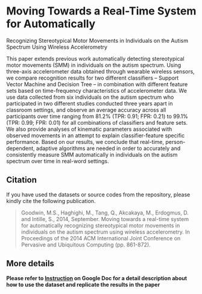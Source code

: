 # Moving Towards a Real-Time System for Automatically
Recognizing Stereotypical Motor Movements in
Individuals on the Autism Spectrum Using Wireless
Accelerometry

This paper extends previous work automatically detecting stereotypical motor movements (SMM) in individuals on the autism spectrum. Using three-axis accelerometer data obtained through wearable wireless sensors, we compare recognition results for two different classifiers – Support Vector Machine and Decision Tree – in combination with different feature sets based on time-frequency characteristics of accelerometer data. We use data collected from six individuals on the autism spectrum who participated in two different studies conducted three years apart in classroom settings, and observe an average accuracy across all participants over time ranging from 81.2% (TPR: 0.91; FPR: 0.21) to 99.1% (TPR: 0.99; FPR: 0.01) for all combinations of classifiers and feature sets. We also provide analyses of kinematic parameters associated with observed movements in an attempt to explain classifier-feature specific performance. Based on our results, we conclude that real-time, person-dependent, adaptive algorithms are needed in order to accurately and consistently measure SMM automatically in individuals on the autism spectrum over time in real-word settings. 

## Citation

If you have used the datasets or source codes from the repository, please kindly cite the following publication.

> Goodwin, M.S., Haghighi, M., Tang, Q., Akcakaya, M., Erdogmus, D. and Intille, S., 2014, September. Moving towards a real-time system for automatically recognizing stereotypical motor movements in individuals on the autism spectrum using wireless accelerometry. In Proceedings of the 2014 ACM International Joint Conference on Pervasive and Ubiquitous Computing (pp. 861-872).

## More details

**Please refer to [Instruction](https://docs.google.com/document/d/12cjQ6QPVeTjPgOZZtoWGJ0Wqh9KEk20LOLi3qEW17D4/edit?usp=sharing) on Google Doc for a detail description about how to use the dataset and replicate the results in the paper**
